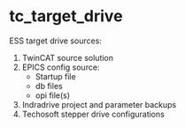 # tc_target_drive
ESS target drive sources:
1. TwinCAT source solution
2. EPICS config source:
    * Startup file
    * db files
    * opi file(s)
3. Indradrive project and parameter backups
4. Techosoft stepper drive configurations
